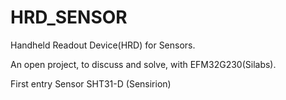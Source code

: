 # HRD_SENSOR
Handheld Readout Device(HRD) for Sensors. 

An open project, to discuss and solve, with EFM32G230(Silabs).

First entry Sensor SHT31-D (Sensirion)

